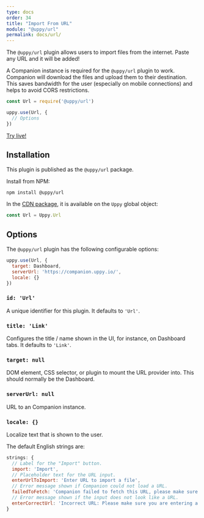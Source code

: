 ```yaml
---
type: docs
order: 34
title: "Import From URL"
module: "@uppy/url"
permalink: docs/url/
---
```


The `@uppy/url` plugin allows users to import files from the internet. Paste any URL and it will be added!

A Companion instance is required for the `@uppy/url` plugin to work. Companion will download the files and upload them to their destination. This saves bandwidth for the user (especially on mobile connections) and helps to avoid CORS restrictions.

```js
const Url = require('@uppy/url')

uppy.use(Url, {
  // Options
})
```

[Try live!](/examples/dashboard/)

## Installation

This plugin is published as the `@uppy/url` package.

Install from NPM:

```shell
npm install @uppy/url
```

In the [CDN package](/docs/#With-a-script-tag), it is available on the `Uppy` global object:

```js
const Url = Uppy.Url
```

## Options

The `@uppy/url` plugin has the following configurable options:

```js
uppy.use(Url, {
  target: Dashboard,
  serverUrl: 'https://companion.uppy.io/',
  locale: {}
})
```

### `id: 'Url'`

A unique identifier for this plugin. It defaults to `'Url'`.

### `title: 'Link'`

Configures the title / name shown in the UI, for instance, on Dashboard tabs. It defaults to `'Link'`.

### `target: null`

DOM element, CSS selector, or plugin to mount the URL provider into. This should normally be the Dashboard.

### `serverUrl: null`

URL to an Companion instance.

### `locale: {}`

Localize text that is shown to the user.

The default English strings are:

```js
strings: {
  // Label for the "Import" button.
  import: 'Import',
  // Placeholder text for the URL input.
  enterUrlToImport: 'Enter URL to import a file',
  // Error message shown if Companion could not load a URL.
  failedToFetch: 'Companion failed to fetch this URL, please make sure it’s correct',
  // Error message shown if the input does not look like a URL.
  enterCorrectUrl: 'Incorrect URL: Please make sure you are entering a direct link to a file'
}
```

